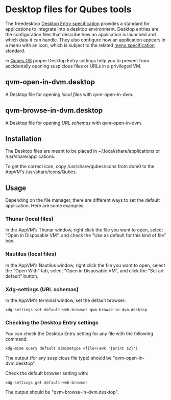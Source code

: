 # Desktop files for Qubes tools

The freedesktop
[Desktop Entry specification](https://specifications.freedesktop.org/desktop-entry-spec/desktop-entry-spec-latest.html)
provides a standard for applications to integrate into a desktop environment.
Desktop entries are the configuration files that describe how an application
is launched and which data it can handle.
They also configure how an application appears in a menu with an icon, which
is subject to the related
[menu specification](https://specifications.freedesktop.org/menu-spec/menu-spec-latest.html)
standard.

In [Qubes OS](https://www.qubes-os.org/) proper Desktop Entry settings help
you to prevent from accidentally opening suspicious files or URLs in a
privileged VM.

## qvm-open-in-dvm.desktop

A Desktop file for opening *local files* with qvm-open-in-dvm.

## qvm-browse-in-dvm.desktop

A Desktop file for opening *URL schemas* with qvm-open-in-dvm.

## Installation

The Desktop files are meant to be placed in ~/.local/share/applications or
/usr/share/applications.

To get the correct icon, copy /usr/share/qubes/icons from dom0 to the AppVM's
/usr/share/icons/Qubes.

## Usage

Depending on the file manager, there are different ways to set the
default application.
Here are some examples.

### Thunar (local files)

In the AppVM's Thunar window, right click the file you want to open, select
"Open in Disposable VM", and check the "Use as default for this kind of file"
box.

### Nautilus (local files)

In the AppVM's Nautilus window, right click the file you want to open, select
the "Open With" tab, select "Open in Disposable VM", and click the "Set ad
default" button.

### Xdg-settings (URL schemas)

In the AppVM's terminal window, set the default browser:

~~~
xdg-settings set default-web-browser qvm-browse-in-dvm.desktop
~~~

### Checking the Desktop Entry settings

You can check the Desktop Entry setting for any file with the following
command:

~~~
xdg-mime query default $(mimetype <file>|awk '{print $2}')
~~~

The output (for any suspicious file type) should be "qvm-open-in-dvm.desktop".

Check the default browser setting with:

~~~
xdg-settings get default-web-browser
~~~

The output should be "qvm-browse-in-dvm.desktop".
